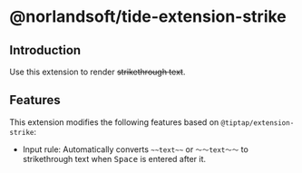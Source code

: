 # @norlandsoft/tide-extension-strike

## Introduction

Use this extension to render ~~strikethrough text~~.

## Features

This extension modifies the following features based on `@tiptap/extension-strike`:

- Input rule: Automatically converts `~~text~~` or `～～text～～` to strikethrough text when <kbd>Space</kbd> is entered after it.

